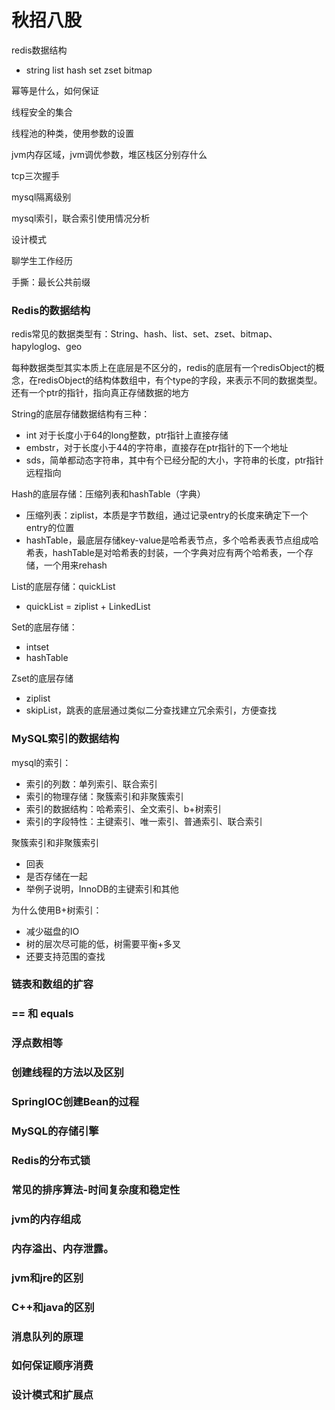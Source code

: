 # 秋招八股

redis数据结构

- string list hash set zset bitmap 

幂等是什么，如何保证

线程安全的集合

线程池的种类，使用参数的设置

jvm内存区域，jvm调优参数，堆区栈区分别存什么

tcp三次握手

mysql隔离级别

mysql索引，联合索引使用情况分析

设计模式

聊学生工作经历

手撕：最长公共前缀



### Redis的数据结构

redis常见的数据类型有：String、hash、list、set、zset、bitmap、hapyloglog、geo

每种数据类型其实本质上在底层是不区分的，redis的底层有一个redisObject的概念，在redisObject的结构体数组中，有个type的字段，来表示不同的数据类型。还有一个ptr的指针，指向真正存储数据的地方

String的底层存储数据结构有三种：

- int 对于长度小于64的long整数，ptr指针上直接存储
- embstr，对于长度小于44的字符串，直接存在ptr指针的下一个地址
- sds，简单都动态字符串，其中有个已经分配的大小，字符串的长度，ptr指针远程指向

Hash的底层存储：压缩列表和hashTable（字典）

- 压缩列表：ziplist，本质是字节数组，通过记录entry的长度来确定下一个entry的位置
- hashTable，最底层存储key-value是哈希表节点，多个哈希表表节点组成哈希表，hashTable是对哈希表的封装，一个字典对应有两个哈希表，一个存储，一个用来rehash

List的底层存储：quickList

- quickList = ziplist + LinkedList

Set的底层存储：

- intset
- hashTable

Zset的底层存储

- ziplist
- skipList，跳表的底层通过类似二分查找建立冗余索引，方便查找

### MySQL索引的数据结构

mysql的索引：

- 索引的列数：单列索引、联合索引
- 索引的物理存储：聚簇索引和非聚簇索引
- 索引的数据结构：哈希索引、全文索引、b+树索引
- 索引的字段特性：主键索引、唯一索引、普通索引、联合索引

聚簇索引和非聚簇索引

- 回表
- 是否存储在一起
- 举例子说明，InnoDB的主键索引和其他

为什么使用B+树索引：

- 减少磁盘的IO
- 树的层次尽可能的低，树需要平衡+多叉
- 还要支持范围的查找

### 链表和数组的扩容

### == 和 equals

### 浮点数相等

### 创建线程的方法以及区别

### SpringIOC创建Bean的过程

### MySQL的存储引擎

### Redis的分布式锁

### 常见的排序算法-时间复杂度和稳定性

### jvm的内存组成 

### 内存溢出、内存泄露。

### jvm和jre的区别 

### C++和java的区别

### 消息队列的原理

### 如何保证顺序消费



### 设计模式和扩展点





